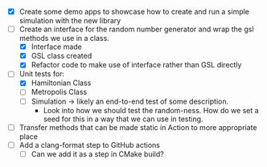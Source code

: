 - [x] Create some demo apps to showcase how to create and run a simple simulation with the new library
- [ ] Create an interface for the random number generator and wrap the gsl methods we use in a class.
  - [x] Interface made
  - [x] GSL class created
  - [x] Refactor code to make use of interface rather than GSL directly

- [ ] Unit tests for:
  - [x] Hamiltonian Class
  - [ ] Metropolis Class
  - [ ] Simulation -> likely an end-to-end test of some description.
    - Look into how we should test the random-ness. How do we set a seed for this in a way that we can use in testing.

- [ ] Transfer methods that can be made static in Action to more appropriate place
- [ ] Add a clang-format step to GitHub actions
  - [ ] Can we add it as a step in CMake build?
